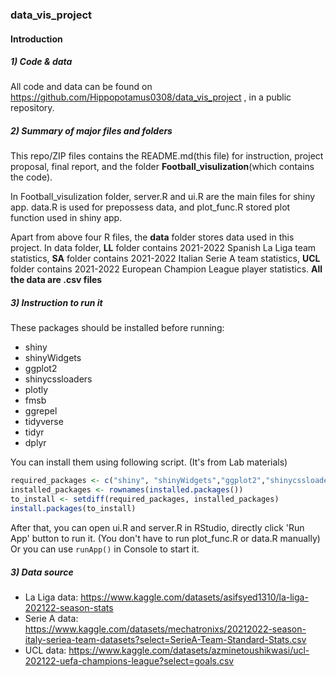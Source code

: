 ### data_vis_project

#### Introduction

##### 1) Code & data

All code and data can be found on https://github.com/Hippopotamus0308/data_vis_project , in a public repository.

##### 2) Summary of major files and folders

This repo/ZIP files contains the README.md(this file) for instruction, project proposal, final report, and the folder **Football_visulization**(which contains the code).

In Football_visulization folder, server.R and ui.R are the main files for shiny app. data.R is used for prepossess data, and plot_func.R stored plot function used in shiny app.

Apart from above four R files, the **data** folder stores data used in this project. In data folder, **LL** folder contains 2021-2022 Spanish La Liga team statistics, **SA** folder contains 2021-2022 Italian Serie A team statistics, **UCL** folder contains 2021-2022 European Champion League player statistics. **All the data are .csv files**

##### 3) Instruction to run it

These packages should be installed before running:

- shiny
- shinyWidgets
- ggplot2
- shinycssloaders
- plotly
- fmsb
- ggrepel
- tidyverse
- tidyr
- dplyr

You can install them using following script. (It's from Lab materials)

```R
required_packages <- c("shiny", "shinyWidgets","ggplot2","shinycssloaders","plotly","fmsb","ggrepel","tidyverse","tidyr","dplyr")
installed_packages <- rownames(installed.packages()) 
to_install <- setdiff(required_packages, installed_packages)  
install.packages(to_install)
```

After that, you can open ui.R and server.R in RStudio, directly click 'Run App' button to run it. (You don't have to run plot_func.R or data.R manually) Or you can use `runApp()` in Console to start it.

##### 3) Data source

- La Liga data: https://www.kaggle.com/datasets/asifsyed1310/la-liga-202122-season-stats
- Serie A data: https://www.kaggle.com/datasets/mechatronixs/20212022-season-italy-seriea-team-datasets?select=SerieA-Team-Standard-Stats.csv
- UCL data: https://www.kaggle.com/datasets/azminetoushikwasi/ucl-202122-uefa-champions-league?select=goals.csv

